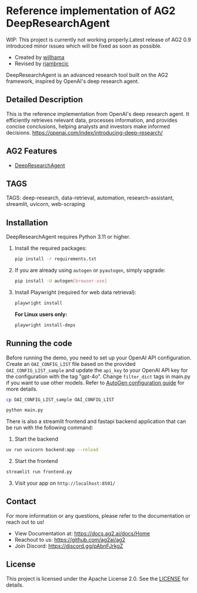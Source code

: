 # Reference implementation of AG2 DeepResearchAgent

WIP: This project is currently not working properly.Latest release of AG2 0.9 introduced minor issues which will be fixed as soon as possible.

- Created by [willhama](https://github.com/willhama)
- Revised by [rjambrecic](https://github.com/rjambrecic)

DeepResearchAgent is an advanced research tool built on the AG2 framework, inspired by OpenAI's deep research agent.

## Detailed Description

This is the reference implementation from OpenAI's deep research agent. It efficiently retrieves relevant data, processes information, and provides concise conclusions, helping analysts and investors make informed decisions.
https://openai.com/index/introducing-deep-research/

## AG2 Features

- [DeepResearchAgent](https://docs.ag2.ai/docs/blog/2025-02-13-DeepResearchAgent/index)

## TAGS

TAGS: deep-research, data-retrieval, automation, research-assistant, streamlit, uvicorn, web-scraping

## Installation

DeepResearchAgent requires Python 3.11 or higher.

1. Install the required packages:

   ```bash
   pip install -r requirements.txt
   ```

2. If you are already using `autogen` or `pyautogen`, simply upgrade:

   ```bash
   pip install -U autogen[browser-use]
   ```

3. Install Playwright (required for web data retrieval):

   ```bash
   playwright install
   ```

   **For Linux users only:**

   ```bash
   playwright install-deps
   ```

## Running the code

Before running the demo, you need to set up your OpenAI API configuration. Create an `OAI_CONFIG_LIST` file based on the provided `OAI_CONFIG_LIST_sample` and update the `api_key` to your OpenAI API key for the configuration with the tag "gpt-4o". Change `filter_dict` tags in main.py if you want to use other models. Refer to [AutoGen configuration guide](https://docs.ag2.ai/getting-started#configuration) for more details.

```bash
cp OAI_CONFIG_LIST_sample OAI_CONFIG_LIST
```

```bash
python main.py
```

There is also a streamlit frontend and fastapi backend application that can be run with the following command:

1. Start the backend

```bash
uv run uvicorn backend:app --reload
```

2. Start the frontend

```bash
streamlit run frontend.py
```

3. Visit your app on `http://localhost:8501/`

## Contact

<!-- Add any helpful resources here! -->

For more information or any questions, please refer to the documentation or reach out to us!

- View Documentation at: https://docs.ag2.ai/docs/Home
- Reachout to us: https://github.com/ag2ai/ag2
- Join Discord: https://discord.gg/pAbnFJrkgZ

## License

This project is licensed under the Apache License 2.0. See the [LICENSE](../LICENSE) for details.
